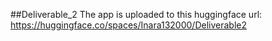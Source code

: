 ##Deliverable_2
The app is uploaded to this huggingface url: https://huggingface.co/spaces/Inara132000/Deliverable2
